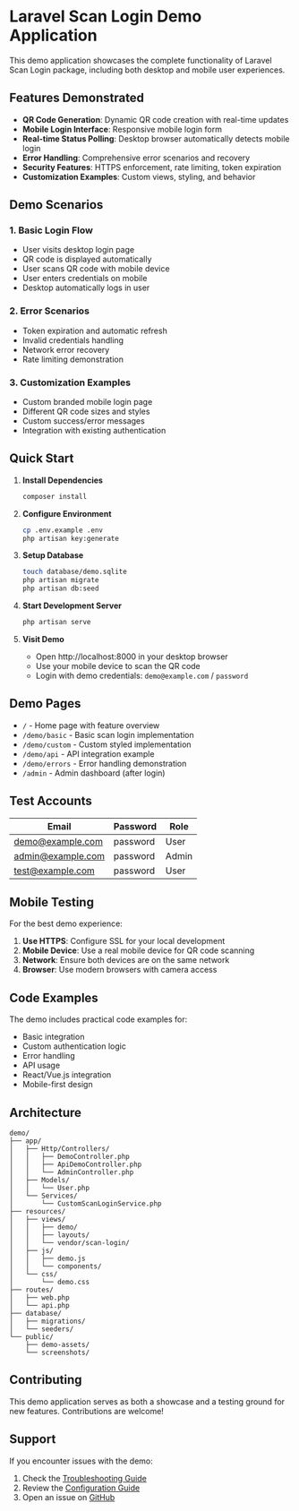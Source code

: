 # Laravel Scan Login Demo Application

This demo application showcases the complete functionality of Laravel Scan Login package, including both desktop and mobile user experiences.

## Features Demonstrated

- **QR Code Generation**: Dynamic QR code creation with real-time updates
- **Mobile Login Interface**: Responsive mobile login form
- **Real-time Status Polling**: Desktop browser automatically detects mobile login
- **Error Handling**: Comprehensive error scenarios and recovery
- **Security Features**: HTTPS enforcement, rate limiting, token expiration
- **Customization Examples**: Custom views, styling, and behavior

## Demo Scenarios

### 1. Basic Login Flow
- User visits desktop login page
- QR code is displayed automatically
- User scans QR code with mobile device
- User enters credentials on mobile
- Desktop automatically logs in user

### 2. Error Scenarios
- Token expiration and automatic refresh
- Invalid credentials handling
- Network error recovery
- Rate limiting demonstration

### 3. Customization Examples
- Custom branded mobile login page
- Different QR code sizes and styles
- Custom success/error messages
- Integration with existing authentication

## Quick Start

1. **Install Dependencies**
   ```bash
   composer install
   ```

2. **Configure Environment**
   ```bash
   cp .env.example .env
   php artisan key:generate
   ```

3. **Setup Database**
   ```bash
   touch database/demo.sqlite
   php artisan migrate
   php artisan db:seed
   ```

4. **Start Development Server**
   ```bash
   php artisan serve
   ```

5. **Visit Demo**
   - Open http://localhost:8000 in your desktop browser
   - Use your mobile device to scan the QR code
   - Login with demo credentials: `demo@example.com` / `password`

## Demo Pages

- `/` - Home page with feature overview
- `/demo/basic` - Basic scan login implementation
- `/demo/custom` - Custom styled implementation
- `/demo/api` - API integration example
- `/demo/errors` - Error handling demonstration
- `/admin` - Admin dashboard (after login)

## Test Accounts

| Email | Password | Role |
|-------|----------|------|
| demo@example.com | password | User |
| admin@example.com | password | Admin |
| test@example.com | password | User |

## Mobile Testing

For the best demo experience:

1. **Use HTTPS**: Configure SSL for your local development
2. **Mobile Device**: Use a real mobile device for QR code scanning
3. **Network**: Ensure both devices are on the same network
4. **Browser**: Use modern browsers with camera access

## Code Examples

The demo includes practical code examples for:

- Basic integration
- Custom authentication logic
- Error handling
- API usage
- React/Vue.js integration
- Mobile-first design

## Architecture

```
demo/
├── app/
│   ├── Http/Controllers/
│   │   ├── DemoController.php
│   │   ├── ApiDemoController.php
│   │   └── AdminController.php
│   ├── Models/
│   │   └── User.php
│   └── Services/
│       └── CustomScanLoginService.php
├── resources/
│   ├── views/
│   │   ├── demo/
│   │   ├── layouts/
│   │   └── vendor/scan-login/
│   ├── js/
│   │   ├── demo.js
│   │   └── components/
│   └── css/
│       └── demo.css
├── routes/
│   ├── web.php
│   └── api.php
├── database/
│   ├── migrations/
│   └── seeders/
└── public/
    ├── demo-assets/
    └── screenshots/
```

## Contributing

This demo application serves as both a showcase and a testing ground for new features. Contributions are welcome!

## Support

If you encounter issues with the demo:

1. Check the [Troubleshooting Guide](../docs/troubleshooting.md)
2. Review the [Configuration Guide](../docs/configuration.md)
3. Open an issue on [GitHub](https://github.com/wuwx/laravel-scan-login/issues)